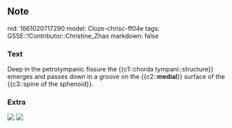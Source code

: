## Note
nid: 1661020717290
model: Cloze-chrisc-ff04e
tags: GSSE::!Contributor::Christine_Zhao
markdown: false

### Text
<div>
  <div>
    <div>
      <div>
        Deep in the petrotympanic fissure the {{c1::chorda
        tympani::structure}} emerges and passes down in a groove on
        the {{c2::<b>medial</b>}} surface of the {{c3::spine of the
        sphenoid}}.
      </div>
    </div>
  </div>
</div>

### Extra
<img src="070417_0939_ChordaTympa2.jpg"> <img src= 
"Screen%20Shot%202021-08-01%20at%209.39.45%20am.png">
